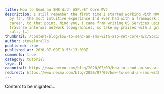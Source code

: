 ```yaml
---
title: How to Send an SMS With ASP.NET Core MVC
description: I still remember the first time I started working with MVC. It was,
  by far, the most intuitive experience I’d ever had with a framework in my
  career, to that point. Mind you, I came from writing OS Services using WCF to
  traverse internal network topographies, so take my praises with a grain of
  salt, […]
thumbnail: /content/blog/how-to-send-an-sms-with-asp-net-core-mvc/Social_ASP-NET-Core_SMS_1200x627.png
author: stevelorello
published: true
published_at: 2020-07-09T13:53:13.000Z
comments: true
category: tutorial
tags: []
canonical: https://www.nexmo.com/blog/2020/07/09/how-to-send-an-sms-with-asp-net-core-mvc
redirect: https://www.nexmo.com/blog/2020/07/09/how-to-send-an-sms-with-asp-net-core-mvc
---
```


Content to be migrated...
